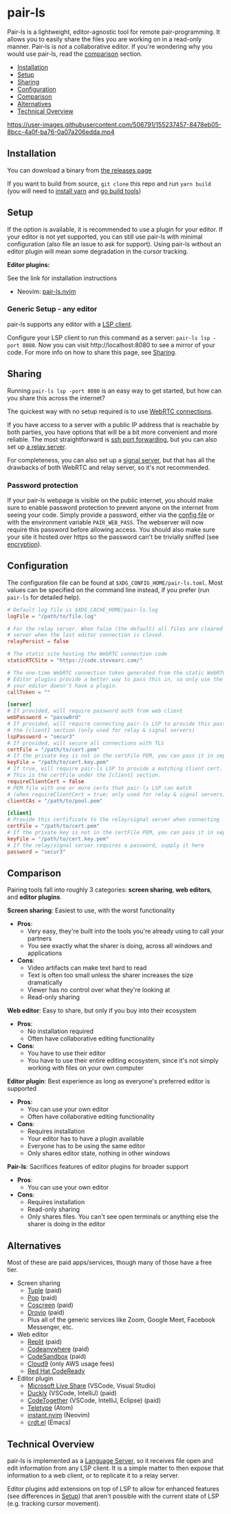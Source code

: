 # pair-ls

Pair-ls is a lightweight, editor-agnostic tool for remote pair-programming. It
allows you to easily share the files you are working on in a read-only manner.
Pair-ls is _not_ a collaborative editor. If you're wondering why you would use
pair-ls, read the [comparison](#comparison) section.

- [Installation](#installation)
- [Setup](#setup)
- [Sharing](#sharing)
- [Configuration](#configuration)
- [Comparison](#comparison)
- [Alternatives](#alternatives)
- [Technical Overview](#technical-overview)

https://user-images.githubusercontent.com/506791/155237457-8478eb05-8bcc-4a0f-ba76-0a07a206edda.mp4

## Installation

You can download a binary from [the releases
page](https://github.com/stevearc/pair-ls/releases)

If you want to build from source, `git clone` this repo and run `yarn build`
(you will need to [install
yarn](https://classic.yarnpkg.com/lang/en/docs/install/) and [go build tools](https://go.dev/doc/install))

## Setup

If the option is available, it is recommended to use a plugin for your editor.
If your editor is not yet supported, you can still use pair-ls with minimal
configuration (also file an issue to ask for support). Using pair-ls without an
editor plugin will mean some degradation in the cursor tracking.

**Editor plugins:**

See the link for installation instructions

- Neovim: [pair-ls.nvim](https://github.com/stevearc/pair-ls.nvim)

### Generic Setup - any editor

pair-ls supports any editor with a [LSP
client](https://microsoft.github.io/language-server-protocol/).

Configure your LSP client to run this command as a server: `pair-ls lsp -port 8080`.
Now you can visit http://localhost:8080 to see a mirror of your code. For more
info on how to share this page, see [Sharing](#sharing).

## Sharing

Running `pair-ls lsp -port 8080` is an easy way to get started, but how can you
share this across the internet?

The quickest way with no setup required is to use [WebRTC
connections](docs/WEBRTC.md).

If you have access to a server with a public IP address that is reachable by
both parties, you have options that will be a bit more convenient and more
reliable. The most straightforward is [ssh port
forwarding](docs/PORT_FORWARDING.md), but you can also set up [a relay
server](docs/RELAY.md).

For completeness, you can also set up a [signal server](docs/SIGNAL.md), but
that has all the drawbacks of both WebRTC and relay server, so it's not
recommended.

### Password protection

If your pair-ls webpage is visible on the public internet, you should make sure
to enable password protection to prevent anyone on the internet from seeing your
code. Simply provide a password, either via the [config file](#configuration) or
with the environment variable `PAIR_WEB_PASS`. The webserver will now require
this password before allowing access. You should also make sure your site it
hosted over https so the password can't be trivially sniffed (see
[encryption](docs/RELAY.md#encryption)).

## Configuration

The configuration file can be found at `$XDG_CONFIG_HOME/pair-ls.toml`. Most
values can be specified on the command line instead, if you prefer (run
`pair-ls` for detailed help).

```toml
# Default log file is $XDG_CACHE_HOME/pair-ls.log
logFile = "/path/to/file.log"

# For the relay server. When false (the default) all files are cleared from the
# server when the last editor connection is closed.
relayPersist = false

# The static site hosting the WebRTC connection code
staticRTCSite = "https://code.stevearc.com/"

# The one-time WebRTC connection token generated from the static WebRTC site
# Editor plugins provide a better way to pass this in, so only use the option if
# your editor doesn't have a plugin.
callToken = ""

[server]
# If provided, will require password auth from web client
webPassword = "passw0rd"
# If provided, will require connecting pair-ls LSP to provide this password in
# the [client] section (only used for relay & signal servers)
lspPassword = "secur3"
# If provided, will secure all connections with TLS
certFile = "/path/to/cert.pem"
# If the private key is not in the certFile PEM, you can pass it in separately here
keyFile = "/path/to/cert.key.pem"
# If true, will require pair-ls LSP to provide a matching client cert.
# This is the certFile under the [client] section.
requireClientCert = false
# PEM file with one or more certs that pair-ls LSP can match
# (when requireClientCert = true; only used for relay & signal servers)
clientCAs = "/path/to/pool.pem"

[client]
# Provide this certificate to the relay/signal server when connecting
certFile = "/path/to/cert.pem"
# If the private key is not in the certFile PEM, you can pass it in separately here
keyFile = "/path/to/cert.key.pem"
# If the relay/signal server requires a password, supply it here
password = "secur3"
```

## Comparison

Pairing tools fall into roughly 3 categories: **screen sharing**, **web
editors**, and **editor plugins**.

**Screen sharing**: Easiest to use, with the worst functionality

- **Pros**:
  - Very easy, they're built into the tools you're already using to call your partners
  - You see exactly what the sharer is doing, across all windows and applications
- **Cons**:
  - Video artifacts can make text hard to read
  - Text is often too small unless the sharer increases the size dramatically
  - Viewer has no control over what they're looking at
  - Read-only sharing

**Web editor**: Easy to share, but only if you buy into their ecosystem

- **Pros**:
  - No installation required
  - Often have collaborative editing functionality
- **Cons**:
  - You have to use their editor
  - You have to use their entire editing ecosystem, since it's not simply working with files on your own computer

**Editor plugin**: Best experience as long as everyone's preferred editor is supported

- **Pros**:
  - You can use your own editor
  - Often have collaborative editing functionality
- **Cons**:
  - Requires installation
  - Your editor has to have a plugin available
  - Everyone has to be using the same editor
  - Only shares editor state, nothing in other windows

**Pair-ls**: Sacrifices features of editor plugins for broader support

- **Pros**:
  - You can use your own editor
- **Cons**:
  - Requires installation
  - Read-only sharing
  - Only shares files. You can't see open terminals or anything else the sharer is doing in the editor

## Alternatives

Most of these are paid apps/services, though many of those have a free tier.

- Screen sharing
  - [Tuple](https://tuple.app/) (paid)
  - [Pop](https://pop.com/) (paid)
  - [Coscreen](https://www.coscreen.co/) (paid)
  - [Drovio](https://www.drovio.com/) (paid)
  - Plus all of the generic services like Zoom, Google Meet, Facebook Messenger,
    etc.
- Web editor
  - [Replit](https://replit.com/) (paid)
  - [Codeanywhere](https://codeanywhere.com/) (paid)
  - [CodeSandbox](https://codesandbox.io/) (paid)
  - [Cloud9](https://aws.amazon.com/cloud9/) (only AWS usage fees)
  - [Red Hat
    CodeReady](https://developers.redhat.com/products/codeready-workspaces/overview)
- Editor plugin
  - [Microsoft Live
    Share](https://visualstudio.microsoft.com/services/live-share/)
    (VSCode, Visual Studio)
  - [Duckly](https://duckly.com/) (VSCode, IntelliJ) (paid)
  - [CodeTogether](https://www.codetogether.com/) (VSCode, IntelliJ, Eclipse)
    (paid)
  - [Teletype](https://teletype.atom.io/) (Atom)
  - [instant.nvim](https://github.com/jbyuki/instant.nvim) (Neovim)
  - [crdt.el](https://code.librehq.com/qhong/crdt.el) (Emacs)

## Technical Overview

pair-ls is implemented as a [Language
Server](https://microsoft.github.io/language-server-protocol/), so it receives
file open and edit information from any LSP client. It is a simple matter to
then expose that information to a web client, or to replicate it to a relay server.

Editor plugins add extensions on top of LSP to allow for enhanced features (see
differences in [Setup](#setup)) that aren't possible with the current state of
LSP (e.g. tracking cursor movement).
